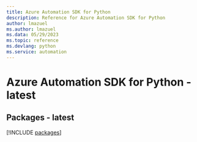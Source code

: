 ```yaml
---
title: Azure Automation SDK for Python
description: Reference for Azure Automation SDK for Python
author: lmazuel
ms.author: lmazuel
ms.data: 05/29/2023
ms.topic: reference
ms.devlang: python
ms.service: automation
---
```

# Azure Automation SDK for Python - latest
## Packages - latest
[!INCLUDE [packages](automation-index.md)]